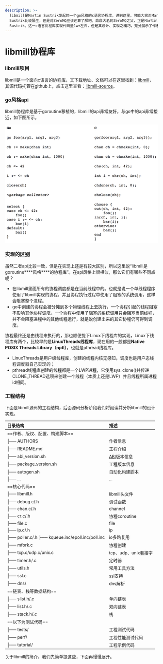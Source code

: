 ```yaml
---
description: >-
  libmill是Martin Sustrik发起的一个go风格的c语言协程库，讲到这里，可能大家对Martin
  Sustrik比较陌生，但是对ZeroMQ应该还算了解吧。鼎鼎大名的ZeroMQ之父，正是Martin
  Sustrik。这一c语言协程库实现代码量1w+左右，但是其设计、实现之精巧，充分展示了作者的深厚功力。学习这样的协程库设计实现真的是非常享受的一件美事。
---
```


# libmill协程库

### libmill项目

libmill是一个面向c语言的协程库，其下载地址、文档可以在这里找到：[libmill](http://libmill.org/)， 其源代码托管在github上，点击这里查看：[libmill-source](https://github.com/sustrik/libmill)。

### go风格api

libmill协程库是基于goroutine移植的，libmill的api非常友好，与go中的api非常接近，如下图所示。

![go&#x98CE;&#x683C;&#x534F;&#x7A0B;&#x5E93;libmill](../.gitbook/assets/image%20%282%29.png)

### 实现的区别

虽然二者api比较一致，但是在实现上还是有较大区别，所以这里说“libmill是goroutine\*\***风格\*\***的协程库”。在api风格上很相似，那么它们有哪些不同点呢？

* 在libmill里面所有的协程调度都是在当前线程中的。也就是说一个单线程程序使用了libmill实现的协程，并且协程执行过程中使用了阻塞的系统调用，这样会阻塞整个进程。
* go中创建的协程会被分摊到多个物理线程上去执行，一个协程引起的线程阻塞不影响其他协程调度。一个协程中使用了阻塞的系统调用只会阻塞当前线程，并不会阻塞进程中的其他线程运行，就是说创建出来的其它协程仍可得到调度。

协程最终还是由线程来执行的，那也顺便提下Linux下线程库的实现，Linux下线程库有两个，比较早的是**LinuxThreads线程库**，现在用的一般都是**Native POSIX Threads Library（nptl）**，也就是pthread线程库。

* LinuxThreads是用户级线程库，创建的线程内核无感知，调度也是用户态线程调度器自己实现的；
* pthread线程库创建的线程都是一个LWP进程，它使用sys\_clone\(\)并传递CLONE\_THREAD选项来创建一个线程（本质上还是LWP）并且线程所属进程id相同。

### 工程结构

下面是libmill源码的工程结构，后面源码分析阶段我们将阅读并分析libmill的设计实现。

| 目录结构 | 描述 |
| :--- | :--- |
| ==作者、版权、配置、构建脚本== |  |
| ├── AUTHORS | 作者信息 |
| ├── README.md | 工程介绍 |
| ├── abi\_version.sh | [ABI](https://en.wikipedia.org/wiki/ABI)版本信息 |
| ├── package\_version.sh | 工程版本信息 |
| ├── autogen.sh | 自动化构建脚本 |
| ├── ... | ... |
| ==核心代码== |  |
| ├── libmill.h | libmill头文件 |
| ├── debug.c/.h | 调试函数 |
| ├── chan.c/.h | channel |
| ├── cr.c/.h | 协程coroutine |
| ├── file.c | file |
| ├── ip.c/.h | ip |
| ├── poller.c/.h ├── kqueue.inc/epoll.inc/poll.inc | io多路复用 |
| ├── mfork.c | 协程创建 |
| ├── tcp.c/udp.c/unix.c | tcp、udp、unix套接字 |
| ├── timer.h/.c | 定时器 |
| ├── utils.h | 常用工具方法 |
| ├── ssl.c | ssl支持 |
| ├── dns/ | dns解析 |
| ==链表、栈等数据结构== |  |
| ├── slist.h/.c | 单向链表 |
| ├── list.h/.c | 双向链表 |
| ├── stack.h/.c | 栈 |
| ==以下为测试代码== |  |
| ├── tests/ | 工程测试代码 |
| ├── perf/ | 工程性能测试代码 |
| ├── tutorial/ | 工程示例代码 |

关于libmill的简介，我们先简单提这些，下面再慢慢展开。

